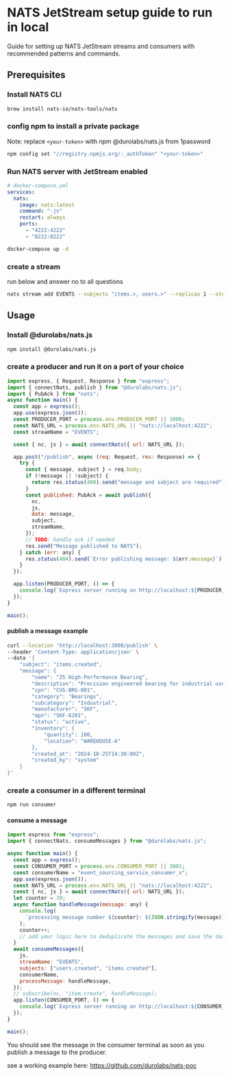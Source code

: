 # NATS JetStream setup guide to run in local

Guide for setting up NATS JetStream streams and consumers with recommended patterns and commands.

## Prerequisites

### Install NATS CLI

```bash
brew install nats-io/nats-tools/nats
```

### config npm to install a private package

Note: replace `<your-token>` with npm @durolabs/nats.js from 1password

```bash
npm config set "//registry.npmjs.org/:_authToken" "<your-token>"
```

### Run NATS server with JetStream enabled

```yaml
# docker-compose.yml
services:
  nats:
    image: nats:latest
    command: "-js"
    restart: always
    ports:
      - "4222:4222"
      - "8222:8222"
```

```bash
docker-compose up -d
```

### create a stream

run below and answer no to all questions

```bash
nats stream add EVENTS --subjects "items.>, users.>" --replicas 1 --storage file --retention limits --ack --discard old --dupe-window 2m --max-msgs=-1 --max-msgs-per-subject=-1 --max-bytes=-1 --max-age=0 --max-msg-size=-1 --max-consumers=-1
```

## Usage

### Install @durolabs/nats.js

```bash
npm install @durolabs/nats.js
```

### create a producer and run it on a port of your choice

```js
import express, { Request, Response } from "express";
import { connectNats, publish } from "@durolabs/nats.js";
import { PubAck } from "nats";
async function main() {
  const app = express();
  app.use(express.json());
  const PRODUCER_PORT = process.env.PRODUCER_PORT || 3000;
  const NATS_URL = process.env.NATS_URL || "nats://localhost:4222";
  const streamName = "EVENTS";

  const { nc, js } = await connectNats({ url: NATS_URL });

  app.post("/publish", async (req: Request, res: Response) => {
    try {
      const { message, subject } = req.body;
      if (!message || !subject) {
        return res.status(400).send("message and subject are required");
      }
      const published: PubAck = await publish({
        nc,
        js,
        data: message,
        subject,
        streamName,
      });
      // TODO: handle ack if needed
      res.send("Message published to NATS");
    } catch (err: any) {
      res.status(404).send(`Error publishing message: ${err.message}`);
    }
  });

  app.listen(PRODUCER_PORT, () => {
    console.log(`Express server running on http://localhost:${PRODUCER_PORT}`);
  });
}

main();
```

#### publish a message example

```bash
curl --location 'http://localhost:3000/publish' \
--header 'Content-Type: application/json' \
--data '{
    "subject": "items.created",
    "message": {
        "name": "25 High-Performance Bearing",
        "description": "Precision engineered bearing for industrial use",
        "cpn": "CUS-BRG-001",
        "category": "Bearings",
        "subcategory": "Industrial",
        "manufacturer": "SKF",
        "mpn": "SKF-6201",
        "status": "active",
        "inventory": {
            "quantity": 100,
            "location": "WAREHOUSE-A"
        },
        "created_at": "2024-10-25T14:30:00Z",
        "created_by": "system"
    }
}'
```

### create a consumer in a different terminal

```bash
npm run consumer
```

#### consume a message

```js
import express from "express";
import { connectNats, consumeMessages } from "@durolabs/nats.js";

async function main() {
  const app = express();
  const CONSUMER_PORT = process.env.CONSUMER_PORT || 3001;
  const consumerName = "event_sourcing_service_consumer_x";
  app.use(express.json());
  const NATS_URL = process.env.NATS_URL || "nats://localhost:4222";
  const { nc, js } = await connectNats({ url: NATS_URL });
  let counter = 39;
  async function handleMessage(message: any) {
    console.log(
      `processing message number ${counter}: ${JSON.stringify(message)}\n\n`
    );
    counter++;
    // add your logic here to deduplicate the messages and save the data or perform any other action such as sending a notification
  }
  await consumeMessages({
    js,
    streamName: "EVENTS",
    subjects: ["users.created", "items.created"],
    consumerName,
    processMessage: handleMessage,
  });
  // subscribe(nc, "item.create", handleMessage);
  app.listen(CONSUMER_PORT, () => {
    console.log(`Express server running on http://localhost:${CONSUMER_PORT}`);
  });
}

main();
```

You should see the message in the consumer terminal as soon as you publish a message to the producer.

see a working example here: https://github.com/durolabs/nats-poc

